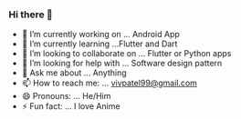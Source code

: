 ### Hi there 👋

<!--
**vivekpatel99/Vivekpatel99** is a ✨ _special_ ✨ repository because its `README.md` (this file) appears on your GitHub profile.

<!-- Here are some ideas to get you started: -->

- 🔭 I’m currently working on ... Android App
- 🌱 I’m currently learning ...Flutter and Dart
- 👯 I’m looking to collaborate on ... Flutter or Python apps
- 🤔 I’m looking for help with ... Software design pattern
- 💬 Ask me about ... Anything
- 📫 How to reach me: ... vivpatel99@gmail.com 
- 😄 Pronouns: ... He/Him
- ⚡ Fun fact: ... I love Anime

